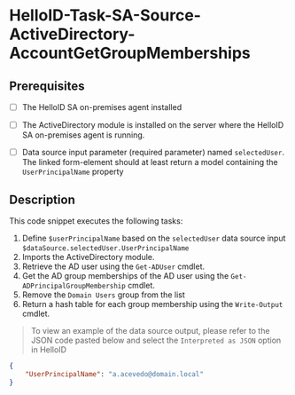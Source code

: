 # HelloID-Task-SA-Source-ActiveDirectory-AccountGetGroupMemberships

## Prerequisites

- [ ] The HelloID SA on-premises agent installed
- [ ] The ActiveDirectory module is installed on the server where the HelloID SA on-premises agent is running.
- [ ] Data source input parameter (required parameter) named `selectedUser`. The linked form-element should at least return a model containing the `UserPrincipalName` property


## Description

This code snippet executes the following tasks:

1. Define `$userPrincipalName` based on the `selectedUser` data source input `$dataSource.selectedUser.UserPrincipalName`
2. Imports the ActiveDirectory module.
3. Retrieve the AD user using the `Get-ADUser` cmdlet.
4. Get the AD group memberships of the AD user using the `Get-ADPrincipalGroupMembership` cmdlet.
5. Remove the `Domain Users` group from the list
6. Return a hash table for each group membership using the `Write-Output` cmdlet.

> To view an example of the data source output, please refer to the JSON code pasted below and select the `Interpreted as JSON` option in HelloID

```json
{
    "UserPrincipalName": "a.acevedo@domain.local"
}
```